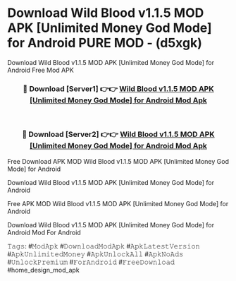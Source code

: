 # Download Wild Blood v1.1.5 MOD APK [Unlimited Money God Mode] for Android PURE MOD - (d5xgk)
Download Wild Blood v1.1.5 MOD APK [Unlimited Money God Mode] for Android Free Mod APK

<div align="center">
<h3>🔴 Download [Server1] 👉👉 <a href="https://apk-comot.site?title=Wild_Blood_v1.1.5_MOD_APK_[Unlimited_Money_God_Mode]_for_Android">Wild Blood v1.1.5 MOD APK [Unlimited Money God Mode] for Android Mod Apk</a></h3><br>

<h3>🔴 Download [Server2] 👉👉 <a href="https://apk-comot.site?title=Wild_Blood_v1.1.5_MOD_APK_[Unlimited_Money_God_Mode]_for_Android">Wild Blood v1.1.5 MOD APK [Unlimited Money God Mode] for Android Mod Apk</a></h3>
</div>


Free Download APK MOD Wild Blood v1.1.5 MOD APK [Unlimited Money God Mode] for Android

Download Wild Blood v1.1.5 MOD APK [Unlimited Money God Mode] for Android 

Free APK MOD Wild Blood v1.1.5 MOD APK [Unlimited Money God Mode] for Android 

Download Wild Blood v1.1.5 MOD APK [Unlimited Money God Mode] for Android Mod For Android

𝚃𝚊𝚐𝚜: #𝙼𝚘𝚍𝙰𝚙𝚔 #𝙳𝚘𝚠𝚗𝚕𝚘𝚊𝚍𝙼𝚘𝚍𝙰𝚙𝚔 #𝙰𝚙𝚔𝙻𝚊𝚝𝚎𝚜𝚝𝚅𝚎𝚛𝚜𝚒𝚘𝚗 #𝙰𝚙𝚔𝚄𝚗𝚕𝚒𝚖𝚒𝚝𝚎𝚍𝙼𝚘𝚗𝚎𝚢 #𝙰𝚙𝚔𝚄𝚗𝚕𝚘𝚌𝚔𝙰𝚕𝚕 #𝙰𝚙𝚔𝙽𝚘𝙰𝚍𝚜 #𝚄𝚗𝚕𝚘𝚌𝚔𝙿𝚛𝚎𝚖𝚒𝚞𝚖 #𝙵𝚘𝚛𝙰𝚗𝚍𝚛𝚘𝚒𝚍 #𝙵𝚛𝚎𝚎𝙳𝚘𝚠𝚗𝚕𝚘𝚊𝚍 #home_design_mod_apk